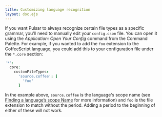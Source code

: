 ```yaml
---
title: Customizing language recognition
layout: doc.ejs
---
```


If you want Pulsar to always recognize certain file types as a specific grammar, you'll need to manually edit your `config.cson` file. You can open it using the _Application: Open Your Config_ command from the Command Palette. For example, if you wanted to add the `foo` extension to the CoffeeScript language, you could add this to your configuration file under the `*.core` section:

```coffee
'*':
  core:
    customFileTypes:
      'source.coffee': [
        'foo'
      ]
```

In the example above, `source.coffee` is the language's scope name (see [Finding a language’s scope Name](/customize-pulsar/language-specific-configuration-settings/#finding-a-language%E2%80%99s-scope-name) for more information) and `foo` is the file extension to match without the period. Adding a period to the beginning of either of these will not work.
